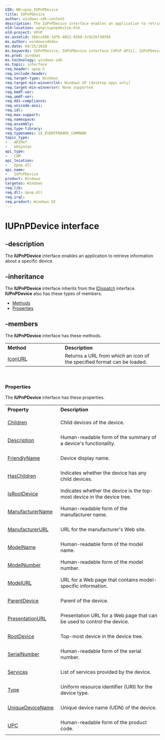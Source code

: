 ```yaml
---
UID: NN:upnp.IUPnPDevice
title: IUPnPDevice
author: windows-sdk-content
description: The IUPnPDevice interface enables an application to retrieve information about a specific device.
old-location: upnp\iupnpdevice.htm
old-project: UPnP
ms.assetid: 566cc606-3dfb-4052-93b0-3c922bf30f84
ms.author: windowssdkdev
ms.date: 04/25/2018
ms.keywords: IUPnPDevice, IUPnPDevice interface [UPnP APIs], IUPnPDevice interface [UPnP APIs],described, _upnp_iupnpdevice, upnp.iupnpdevice, upnp/IUPnPDevice
ms.prod: windows
ms.technology: windows-sdk
ms.topic: interface
req.header: upnp.h
req.include-header: 
req.target-type: Windows
req.target-min-winverclnt: Windows XP [desktop apps only]
req.target-min-winversvr: None supported
req.kmdf-ver: 
req.umdf-ver: 
req.ddi-compliance: 
req.unicode-ansi: 
req.idl: 
req.max-support: 
req.namespace: 
req.assembly: 
req.type-library: 
req.typenames: UI_EVENTPARAMS_COMMAND
topic_type:
-	APIRef
-	kbSyntax
api_type:
-	COM
api_location:
-	Upnp.dll
api_name:
-	IUPnPDevice
product: Windows
targetos: Windows
req.lib: 
req.dll: Upnp.dll
req.irql: 
req.product: Windows UI
---
```


# IUPnPDevice interface


## -description


The 
<b>IUPnPDevice</b> interface enables an application to retrieve information about a specific device.


## -inheritance

The <b xmlns:loc="http://microsoft.com/wdcml/l10n">IUPnPDevice</b> interface inherits from the <a href="ebbff4bc-36b2-4861-9efa-ffa45e013eb5">IDispatch</a> interface. <b>IUPnPDevice</b> also has these types of members:
<ul>
<li><a href="https://docs.microsoft.com/">Methods</a></li>
<li><a href="https://docs.microsoft.com/">Properties</a></li>
</ul>

## -members

The <b>IUPnPDevice</b> interface has these methods.
<table class="members" id="memberListMethods">
<tr>
<th align="left" width="37%">Method</th>
<th align="left" width="63%">Description</th>
</tr>
<tr data="declared;">
<td align="left" width="37%">
<a href="https://msdn.microsoft.com/17b3d4f1-a51a-42f9-8fc0-4156d4975889">IconURL</a>
</td>
<td align="left" width="63%">
Returns a URL from which an icon of the specified format can be loaded.

</td>
</tr>
</table> 
<h3><a id="properties"></a>Properties</h3>The <b xmlns:loc="http://microsoft.com/wdcml/l10n">IUPnPDevice</b> interface has these properties.
<table class="members" id="memberListProperties">
<tr>
<th align="left" width="27%">Property</th>
<th align="left" width="63%">Description</th>
</tr>
<tr data="declared;">
<td align="left" width="27%" xml:space="preserve">

<a href="https://msdn.microsoft.com/a8cdc66f-c5c0-4328-a8f2-f40d55a20a4f">Children</a>


</td>
<td align="left" width="63%">
Child devices of the device.

</td>
</tr>
<tr data="declared;">
<td align="left" width="27%" xml:space="preserve">

<a href="https://msdn.microsoft.com/library/windows/hardware/dn915161">Description</a>


</td>
<td align="left" width="63%">
Human-readable form of the summary of a device's functionality.

</td>
</tr>
<tr data="declared;">
<td align="left" width="27%" xml:space="preserve">

<a href="https://msdn.microsoft.com/dd24384f-2657-4cb0-812e-1b51d53b73de">FriendlyName</a>


</td>
<td align="left" width="63%">
Device display name.

</td>
</tr>
<tr data="declared;">
<td align="left" width="27%" xml:space="preserve">

<a href="https://msdn.microsoft.com/18a7c7e0-389d-4fc4-b98c-4eb1afea4a7e">HasChildren</a>


</td>
<td align="left" width="63%">
Indicates whether the device has any child devices.

</td>
</tr>
<tr data="declared;">
<td align="left" width="27%" xml:space="preserve">

<a href="https://msdn.microsoft.com/0416c4f0-1289-4e91-be34-23f8b80df5c3">IsRootDevice</a>


</td>
<td align="left" width="63%">
Indicates whether the device is the top-most device in the device tree.

</td>
</tr>
<tr data="declared;">
<td align="left" width="27%" xml:space="preserve">

<a href="https://msdn.microsoft.com/b62ba17d-4d0f-4609-ae34-0d8bd350f761">ManufacturerName</a>


</td>
<td align="left" width="63%">
Human-readable form of the manufacturer name.

</td>
</tr>
<tr data="declared;">
<td align="left" width="27%" xml:space="preserve">

<a href="https://msdn.microsoft.com/7019716a-4a64-43cd-bb44-21bdb6b022c2">ManufacturerURL</a>


</td>
<td align="left" width="63%">
URL for the manufacturer's Web site.

</td>
</tr>
<tr data="declared;">
<td align="left" width="27%" xml:space="preserve">

<a href="https://msdn.microsoft.com/library/windows/hardware/ff549311">ModelName</a>


</td>
<td align="left" width="63%">
Human-readable form of the model name.

</td>
</tr>
<tr data="declared;">
<td align="left" width="27%" xml:space="preserve">

<a href="https://msdn.microsoft.com/library/windows/hardware/ff549321">ModelNumber</a>


</td>
<td align="left" width="63%">
Human-readable form of the model number.

</td>
</tr>
<tr data="declared;">
<td align="left" width="27%" xml:space="preserve">

<a href="https://msdn.microsoft.com/e9f3231a-5836-4629-9df5-6ed9184fb753">ModelURL</a>


</td>
<td align="left" width="63%">
URL for a Web page that contains model-specific information.

</td>
</tr>
<tr data="declared;">
<td align="left" width="27%" xml:space="preserve">

<a href="https://msdn.microsoft.com/662a0bda-32f5-4756-8851-e7b2d0b9cc44">ParentDevice</a>


</td>
<td align="left" width="63%">
Parent of the device.

</td>
</tr>
<tr data="declared;">
<td align="left" width="27%" xml:space="preserve">

<a href="https://msdn.microsoft.com/8dba8289-2f2f-482c-abd6-38f81a11f5e2">PresentationURL</a>


</td>
<td align="left" width="63%">
Presentation URL for a Web page that can be used to control the device.

</td>
</tr>
<tr data="declared;">
<td align="left" width="27%" xml:space="preserve">

<a href="https://msdn.microsoft.com/library/windows/hardware/hh406413">RootDevice</a>


</td>
<td align="left" width="63%">
Top-most device in the device tree.

</td>
</tr>
<tr data="declared;">
<td align="left" width="27%" xml:space="preserve">

<a href="https://msdn.microsoft.com/de2f8594-a183-440a-aeb1-240cf0709e36">SerialNumber</a>


</td>
<td align="left" width="63%">
Human-readable form of the serial number.

</td>
</tr>
<tr data="declared;">
<td align="left" width="27%" xml:space="preserve">

<a href="https://msdn.microsoft.com/library/windows/hardware/dn926947">Services</a>


</td>
<td align="left" width="63%">
List of services provided by the device.

</td>
</tr>
<tr data="declared;">
<td align="left" width="27%" xml:space="preserve">

<a href="https://msdn.microsoft.com/library/windows/hardware/hh439450">Type</a>


</td>
<td align="left" width="63%">
 Uniform resource identifier (URI) for the device type.

</td>
</tr>
<tr data="declared;">
<td align="left" width="27%" xml:space="preserve">

<a href="https://msdn.microsoft.com/ca644bd3-6580-44da-87f5-11d543814043">UniqueDeviceName</a>


</td>
<td align="left" width="63%">
Unique device name (UDN) of the device.

</td>
</tr>
<tr data="declared;">
<td align="left" width="27%" xml:space="preserve">

<a href="https://msdn.microsoft.com/33349885-96da-47ef-9b09-83c2c332b509">UPC</a>


</td>
<td align="left" width="63%">
Human-readable form of the product code.

</td>
</tr>
</table> 

